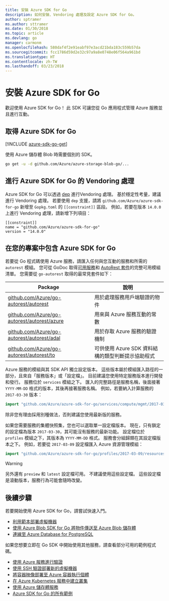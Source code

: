 ```yaml
---
title: 安裝 Azure SDK for Go
description: 如何安裝、Vendoring 處理及設定 Azure SDK for Go。
author: sptramer
ms.author: sttramer
ms.date: 01/30/2018
ms.topic: article
ms.devlang: go
manager: carmonm
ms.openlocfilehash: 580daf4f2e91eabf97e3acd21bda183c559b57da
ms.sourcegitcommit: fcc1786d59d2e32c97a9a8e0748e06f564a961bd
ms.translationtype: HT
ms.contentlocale: zh-TW
ms.lasthandoff: 03/23/2018
---
```

# <a name="installing-the-azure-sdk-for-go"></a>安裝 Azure SDK for Go

歡迎使用 Azure SDK for Go！ 此 SDK 可讓您從 Go 應用程式管理 Azure 服務並且進行互動。

## <a name="get-the-azure-sdk-for-go"></a>取得 Azure SDK for Go

[!INCLUDE [azure-sdk-go-get](includes/azure-sdk-go-get.md)]

使用 Azure 儲存體 Blob 時需要個別的 SDK。

```bash
go get -u -d github.com/Azure/azure-storage-blob-go/...
```

## <a name="vendoring-the-azure-sdk-for-go"></a>進行 Azure SDK for Go 的 Vendoring 處理

Azure SDK for Go 可以透過 [dep](https://github.com/golang/dep) 進行Vendoring 處理。 基於穩定性考量，建議進行 Vendoring 處理。 若要使用 `dep` 支援，請將 `github.com/Azure/azure-sdk-for-go` 新增至 `Gopkg.toml` 的 `[[constraint]]` 區段。 例如，若要在版本 `14.0.0` 上進行 Vendoring 處理，請新增下列項目：

```
[[constraint]]
name = "github.com/Azure/azure-sdk-for-go"
version = "14.0.0"
```

## <a name="including-the-azure-sdk-for-go-in-your-project"></a>在您的專案中包含 Azure SDK for Go

若要從 Go 程式碼使用 Azure 服務，請匯入任何與您互動的服務和所需的 `autorest` 模組。
您可從 GoDoc 取得[可用服務](https://godoc.org/github.com/Azure/azure-sdk-for-go)和 [AutoRest 套件](https://godoc.org/github.com/Azure/go-autorest)的完整可用模組清單。 您需要從 `go-autorest` 取得的最常見套件如下：

| Package | 說明 |
|---------|-------------|
| [github.com/Azure/go-autorest/autorest][autorest] | 用於處理服務用戶端驗證的物件 |
| [github.com/Azure/go-autorest/autorest/azure][autorest/azure] | 用來與 Azure 服務互動的常數 |
| [github.com/Azure/go-autorest/autorest/adal][autorest/adal] | 用於存取 Azure 服務的驗證機制 |
| [github.com/Azure/go-autorest/autorest/to][autorest/to] | 可供使用 Azure SDK 資料結構的類型判斷提示協助程式 |

[autorest]: https://godoc.org/github.com/Azure/go-autorest/autorest
[autorest/azure]: https://godoc.org/github.com/Azure/go-autorest/autorest/azure
[autorest/adal]: https://godoc.org/github.com/Azure/go-autorest/autorest/adal
[autorest/to]: https://godoc.org/github.com/Azure/go-autorest/autorest/to

Azure 服務的模組與其 SDK API 獨立設定版本。 這些版本屬於模組匯入路徑的一部分，且來自「服務版本」或「設定檔」。 目前建議您使用特定服務版本進行開發和發行。 服務位於 `services` 模組之下。 匯入的完整路徑是服務名稱，後面接著 `YYYY-MM-DD` 格式的版本，其後再接著服務名稱。 例如，若要納入計算服務的 `2017-03-30` 版本：

```go
import "github.com/Azure/azure-sdk-for-go/services/compute/mgmt/2017-03-30/compute"
```

除非您有理由採用別種做法，否則建議您使用最新版的服務。

如果您需要服務的集體快照集，您也可以選取單一設定檔版本。 現在，只有鎖定的設定檔為版本 `2017-03-30`，其可能沒有服務的最新功能。 設定檔位於 `profiles` 模組之下，其版本為 `YYYY-MM-DD` 格式。 服務會分組歸類在其設定檔版本之下。 例如，若要從 `2017-03-09` 設定檔匯入 Azure 資源管理模組：

```go
import "github.com/Azure/azure-sdk-for-go/profiles/2017-03-09/resources/mgmt/resources"
```

> [!WARNING]
> 另外還有 `preview` 和 `latest` 設定檔可用。 不建議使用這些設定檔。 這些設定檔是滾動版本，服務行為可能會隨時改變。

## <a name="next-steps"></a>後續步驟

若要開始使用 Azure SDK for Go，請嘗試快速入門。

* [利用範本部署虛擬機器](azure-sdk-go-qs-vm.md)
* [使用 Azure Blob SDK for Go 將物件傳送至 Azure Blob 儲存體](/azure/storage/blobs/storage-quickstart-blobs-go?toc=%2fgo%2fazure%2ftoc.json)
* [連線至 Azure Database for PostgreSQL](/azure/postgresql/connect-go?toc=%2fgo%2fazure%2ftoc.json)

如果您想要立即在 Go SDK 中開始使用其他服務，請查看部分可用的範例程式碼。

* [使用 Azure 服務進行驗證](https://github.com/Azure-Samples/azure-sdk-for-go-samples/tree/master/iam)
* [使用 SSH 驗證部署新的虛擬機器](https://github.com/Azure-Samples/azure-sdk-for-go-samples/tree/master/compute)
* [將容器映像部署至 Azure 容器執行個體](https://github.com/Azure-Samples/azure-sdk-for-go-samples/tree/master/containerinstance)
* [在 Azure Kubernetes 服務中建立叢集](https://github.com/Azure-Samples/azure-sdk-for-go-samples/tree/master/containerservice)
* [使用 Azure 儲存體服務](https://github.com/Azure-Samples/azure-sdk-for-go-samples/tree/master/storage)
* [Azure SDK for Go 的所有範例](https://github.com/azure-samples/azure-sdk-for-go-samples)
